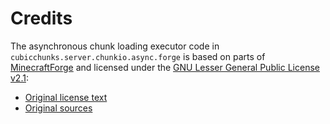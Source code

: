 # Credits

The asynchronous chunk loading executor code in `cubicchunks.server.chunkio.async.forge` is based on parts of
[MinecraftForge](https://github.com/MinecraftForge/MinecraftForge) and licensed under the
[GNU Lesser General Public License v2.1](http://www.gnu.org/licenses/lgpl-2.1.html):
  - [Original license text](https://github.com/MinecraftForge/MinecraftForge/blob/279380b4f1aa02a4df5e2b323c11ca6ab1531431/LICENSE-new.txt)
  - [Original sources](https://github.com/MinecraftForge/MinecraftForge/tree/279380b4f1aa02a4df5e2b323c11ca6ab1531431/src/main/java/net/minecraftforge/common/chunkio)